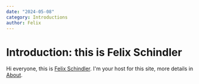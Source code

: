 ```yaml
---
date: "2024-05-08"
category: Introductions
author: Felix
---
```


# Introduction: this is Felix Schindler

Hi everyone, this is [Felix Schindler](../../about/felix).
I'm your host for this site, more details in [About](../../about).
